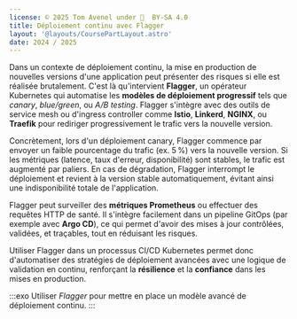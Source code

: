 ```yaml
---
license: © 2025 Tom Avenel under 󰵫  BY-SA 4.0
title: Déploiement continu avec Flagger
layout: '@layouts/CoursePartLayout.astro'
date: 2024 / 2025
---
```


Dans un contexte de déploiement continu, la mise en production de nouvelles versions d'une application peut présenter des risques si elle est réalisée brutalement. C'est là qu'intervient **Flagger**, un opérateur Kubernetes qui automatise les **modèles de déploiement progressif** tels que *canary*, *blue/green*, ou *A/B testing*. Flagger s'intègre avec des outils de service mesh ou d'ingress controller comme **Istio**, **Linkerd**, **NGINX**, ou **Traefik** pour rediriger progressivement le trafic vers la nouvelle version.

Concrètement, lors d'un déploiement canary, Flagger commence par envoyer un faible pourcentage du trafic (ex. 5 %) vers la nouvelle version. Si les métriques (latence, taux d'erreur, disponibilité) sont stables, le trafic est augmenté par paliers. En cas de dégradation, Flagger interrompt le déploiement et revient à la version stable automatiquement, évitant ainsi une indisponibilité totale de l'application.

Flagger peut surveiller des **métriques Prometheus** ou effectuer des requêtes HTTP de santé. Il s'intègre facilement dans un pipeline GitOps (par exemple avec **Argo CD**), ce qui permet d'avoir des mises à jour contrôlées, validées, et traçables, tout en réduisant les risques.

Utiliser Flagger dans un processus CI/CD Kubernetes permet donc d'automatiser des stratégies de déploiement avancées avec une logique de validation en continu, renforçant la **résilience** et la **confiance** dans les mises en production.

:::exo
Utiliser _Flagger_ pour mettre en place un modèle avancé de déploiement continu.
:::

